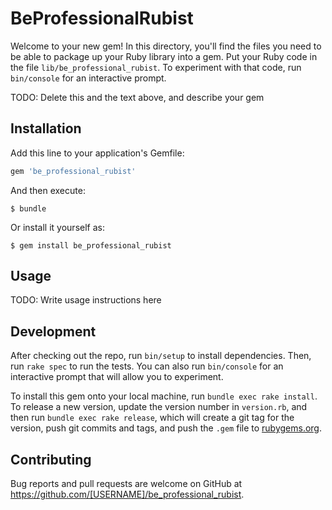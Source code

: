 # BeProfessionalRubist

Welcome to your new gem! In this directory, you'll find the files you need to be able to package up your Ruby library into a gem. Put your Ruby code in the file `lib/be_professional_rubist`. To experiment with that code, run `bin/console` for an interactive prompt.

TODO: Delete this and the text above, and describe your gem

## Installation

Add this line to your application's Gemfile:

```ruby
gem 'be_professional_rubist'
```

And then execute:

    $ bundle

Or install it yourself as:

    $ gem install be_professional_rubist

## Usage

TODO: Write usage instructions here

## Development

After checking out the repo, run `bin/setup` to install dependencies. Then, run `rake spec` to run the tests. You can also run `bin/console` for an interactive prompt that will allow you to experiment.

To install this gem onto your local machine, run `bundle exec rake install`. To release a new version, update the version number in `version.rb`, and then run `bundle exec rake release`, which will create a git tag for the version, push git commits and tags, and push the `.gem` file to [rubygems.org](https://rubygems.org).

## Contributing

Bug reports and pull requests are welcome on GitHub at https://github.com/[USERNAME]/be_professional_rubist.
